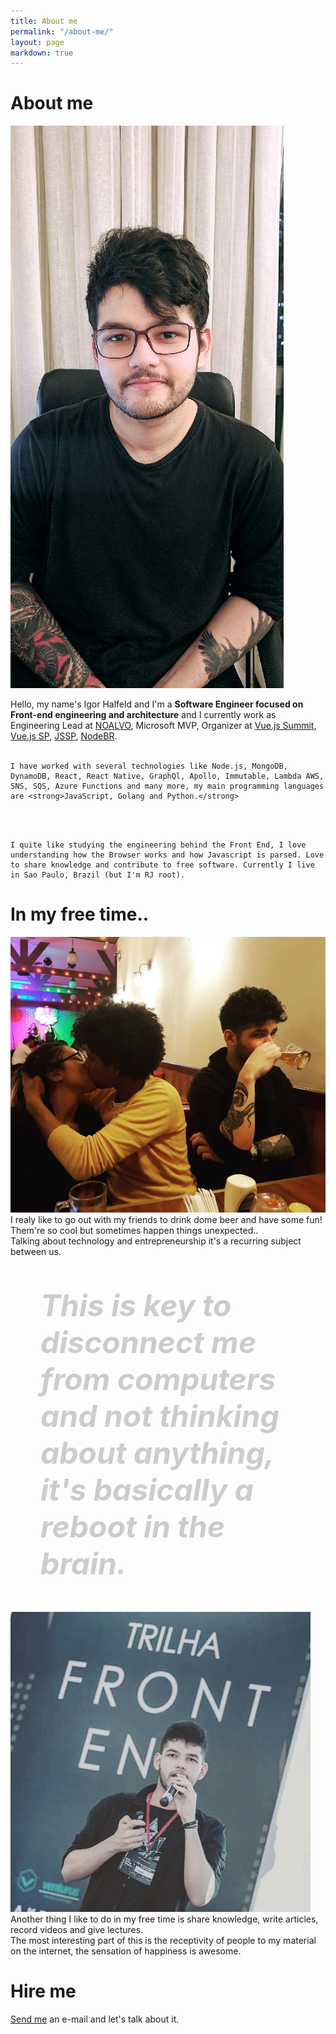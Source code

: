 ```yaml
---
title: About me
permalink: "/about-me/"
layout: page
markdown: true
---
```


# About me

<div class="content-image-right">
  <img src="/assets/img/me.png">
  <p>
    Hello, my name's Igor Halfeld and I'm a <strong>Software Engineer focused on Front-end engineering and architecture</strong> and I currently work as Engineering Lead at <a href="https://midianoalvo.com.br/">NOALVO</a>, Microsoft MVP, Organizer at <a href="https://vuejssummit.com/">Vue.js Summit</a>, <a href="https://www.meetup.com/VueJS-SP">Vue.js SP</a>, <a href="https://www.meetup.com/Javascript-SP">JSSP</a>, <a href="https://www.meetup.com/nodebr/">NodeBR</a>.

  <br />
  <br />

    I have worked with several technologies like Node.js, MongoDB, DynamoDB, React, React Native, GraphQl, Apollo, Immutable, Lambda AWS, SNS, SQS, Azure Functions and many more, my main programming languages are <strong>JavaScript, Golang and Python.</strong>

  <br />
  <br />

    I quite like studying the engineering behind the Front End, I love understanding how the Browser works and how Javascript is parsed. Love to share knowledge and contribute to free software. Currently I live in Sao Paulo, Brazil (but I'm RJ root).  
  </p>
</div>

# In my free time..

<p class="content-image-left">
  <img src="/assets/img/vela.jpg">
    I realy like to go out with my friends to drink dome beer and have some fun! <br />
    Them're so cool but sometimes happen things unexpected.. <br />
    Talking about technology and entrepreneurship it's a recurring subject between us. 
</p>

<p style="margin: 3rem; color: #ccc; font-size: 3rem; font-weight: 700">
  <i>
    This is key to disconnect me from computers and not thinking about anything, it's basically a reboot in the brain.
  </i>
</p>

<p class="content-image-right">
  <img src="/assets/img/talk5.jpg">
    Another thing I like to do in my free time is share knowledge, write articles, record videos and give lectures. <br />
    The most interesting part of this is the receptivity of people to my material on the internet, the sensation of happiness is awesome.
</p>

# Hire me

<p style="width: 100%; text-align: left">
  <a href="mailto:hello@igorluiz.me">Send me</a>
  an e-mail and let's talk about it.
</p>
